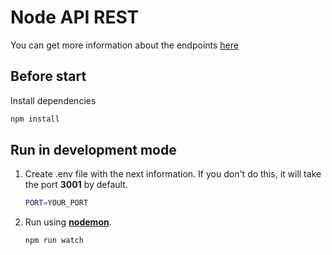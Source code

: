 # Node API REST
You can get more information about the endpoints [here](https://nodeapirest.docs.apiary.io/#)

## Before start

Install dependencies 
``` bash
npm install
```

## Run in development mode

1. Create .env file with the next information. If you don't do this, it will take the port **3001** by default.
    ``` bash
    PORT=YOUR_PORT
    ```

2. Run using [**nodemon**](https://www.npmjs.com/package/nodemon).

    ```bash
    npm run watch
    ```